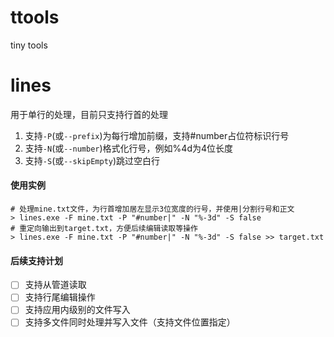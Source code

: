 # ttools
tiny tools

# lines
用于单行的处理，目前只支持行首的处理
1. 支持```-P```(或```--prefix```)为每行增加前缀，支持#number占位符标识行号
2. 支持```-N```(或```--number```)格式化行号，例如%4d为4位长度
3. 支持```-S```(或```--skipEmpty```)跳过空白行

#### 使用实例
```shell
# 处理mine.txt文件，为行首增加居左显示3位宽度的行号，并使用|分割行号和正文
> lines.exe -F mine.txt -P "#number|" -N "%-3d" -S false
# 重定向输出到target.txt，方便后续编辑读取等操作
> lines.exe -F mine.txt -P "#number|" -N "%-3d" -S false >> target.txt
```

#### 后续支持计划
- [ ] 支持从管道读取
- [ ] 支持行尾编辑操作
- [ ] 支持应用内级别的文件写入
- [ ] 支持多文件同时处理并写入文件（支持文件位置指定）
